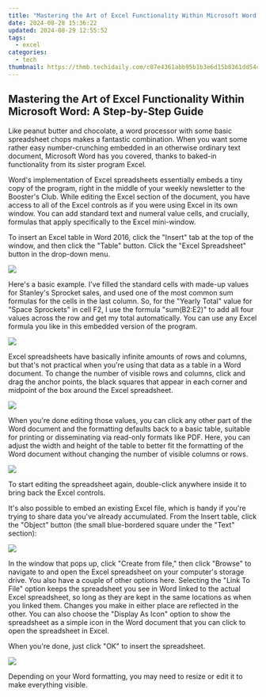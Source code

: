 ```yaml
---
title: "Mastering the Art of Excel Functionality Within Microsoft Word: A Step-by-Step Guide"
date: 2024-08-28 15:36:22
updated: 2024-08-29 12:55:52
tags:
  - excel
categories:
  - tech
thumbnail: https://thmb.techidaily.com/c87e4361abb95b1b3e6d15b8361dd54c75321c1cac3e933531323d55d47dcdde.png
---
```


## Mastering the Art of Excel Functionality Within Microsoft Word: A Step-by-Step Guide

Like peanut butter and chocolate, a word processor with some basic spreadsheet chops makes a fantastic combination. When you want some rather easy number-crunching embedded in an otherwise ordinary text document, Microsoft Word has you covered, thanks to baked-in functionality from its sister program Excel.

 Word's implementation of Excel spreadsheets essentially embeds a tiny copy of the program, right in the middle of your weekly newsletter to the Booster's Club. While editing the Excel section of the document, you have access to all of the Excel controls as if you were using Excel in its own window. You can add standard text and numeral value cells, and crucially, formulas that apply specifically to the Excel mini-window.

 To insert an Excel table in Word 2016, click the "Insert" tab at the top of the window, and then click the "Table" button. Click the "Excel Spreadsheet" button in the drop-down menu.

![](https://static1.howtogeekimages.com/wordpress/wp-content/uploads/2018/02/img_5a8d2bdeeb563.png) 

 Here's a basic example. I've filled the standard cells with made-up values for Stanley's Sprocket sales, and used one of the most common sum formulas for the cells in the last column. So, for the "Yearly Total" value for "Space Sprockets" in cell F2, I use the formula "sum(B2:E2)" to add all four values across the row and get my total automatically. You can use any Excel formula you like in this embedded version of the program.

![](https://static1.howtogeekimages.com/wordpress/wp-content/uploads/2018/02/img_5a8d2c7531538.png) 

 Excel spreadsheets have basically infinite amounts of rows and columns, but that's not practical when you're using that data as a table in a Word document. To change the number of visible rows and columns, click and drag the anchor points, the black squares that appear in each corner and midpoint of the box around the Excel spreadsheet.

![](https://static1.howtogeekimages.com/wordpress/wp-content/uploads/2018/02/img_5a8d2d6dd8b51.png) 

 When you're done editing those values, you can click any other part of the Word document and the formatting defaults back to a basic table, suitable for printing or disseminating via read-only formats like PDF. Here, you can adjust the width and height of the table to better fit the formatting of the Word document without changing the number of visible columns or rows.

![](https://static1.howtogeekimages.com/wordpress/wp-content/uploads/2018/02/img_5a8d2db32f580.png) 

 To start editing the spreadsheet again, double-click anywhere inside it to bring back the Excel controls.

 It's also possible to embed an existing Excel file, which is handy if you're trying to share data you've already accumulated. From the Insert table, click the "Object" button (the small blue-bordered square under the "Text" section):

![](https://static1.howtogeekimages.com/wordpress/wp-content/uploads/2018/02/img_5a8d2e0d15c33.png) 

 In the window that pops up, click "Create from file," then click "Browse" to navigate to and open the Excel spreadsheet on your computer's storage drive. You also have a couple of other options here. Selecting the "Link To File" option keeps the spreadsheet you see in Word linked to the actual Excel spreadsheet, so long as they are kept in the same locations as when you linked them. Changes you make in either place are reflected in the other. You can also choose the "Display As Icon" option to show the spreadsheet as a simple icon in the Word document that you can click to open the spreadsheet in Excel.

 When you're done, just click "OK" to insert the spreadsheet.

![](https://static1.howtogeekimages.com/wordpress/wp-content/uploads/2018/02/img_5a8d2ea7b530e.png) 

 Depending on your Word formatting, you may need to resize or edit it to make everything visible.

<ins class="adsbygoogle"
     style="display:block"
     data-ad-format="autorelaxed"
     data-ad-client="ca-pub-7571918770474297"
     data-ad-slot="1223367746"></ins>



<ins class="adsbygoogle"
     style="display:block"
     data-ad-client="ca-pub-7571918770474297"
     data-ad-slot="8358498916"
     data-ad-format="auto"
     data-full-width-responsive="true"></ins>
